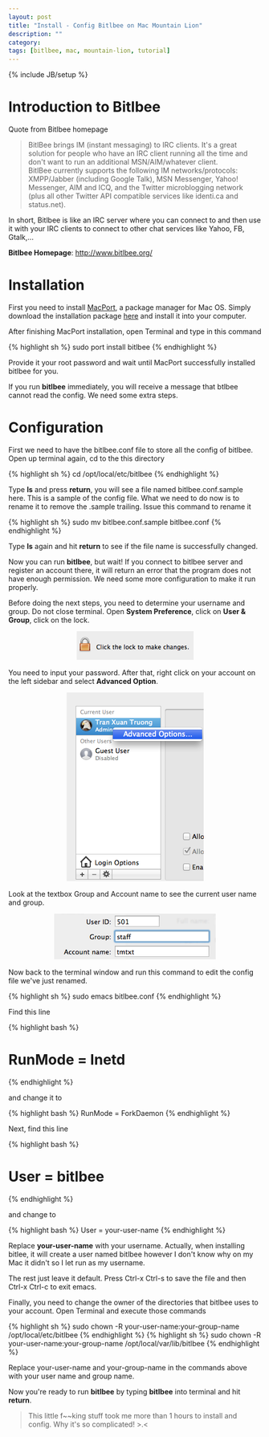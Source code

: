 ```yaml
---
layout: post
title: "Install - Config Bitlbee on Mac Mountain Lion"
description: ""
category: 
tags: [bitlbee, mac, mountain-lion, tutorial]
---
```

{% include JB/setup %}

# Introduction to Bitlbee

Quote from Bitlbee homepage

> BitlBee brings IM (instant messaging) to IRC clients. It's a great solution
> for people who have an IRC client running all the time and don't want to run
> an additional MSN/AIM/whatever client.  
> BitlBee currently supports the following IM networks/protocols: XMPP/Jabber
> (including Google Talk), MSN Messenger, Yahoo! Messenger, AIM and ICQ, and the
> Twitter microblogging network (plus all other Twitter API compatible services
> like identi.ca and status.net).

In short, Bitlbee is like an IRC server where you can connect to and then use it
with your IRC clients to connect to other chat services like Yahoo, FB, Gtalk,...

**Bitlbee Homepage**: <http://www.bitlbee.org/>

# Installation

First you need to install [MacPort](http://www.macports.org/), a package manager
for Mac OS. Simply download
the installation package [here](http://www.macports.org/install.php) and install
it into your computer. 

After finishing MacPort installation, open Terminal and type in this command

{% highlight sh %}
sudo port install bitlbee
{% endhighlight %}

Provide it your root password and wait until MacPort successfully installed
bitlbee for you.

If you run **bitlbee** immediately, you will receive a message that btlbee cannot
read the config. We need some extra steps.

# Configuration

First we need to have the bitlbee.conf file to store all the config of bitlbee.
Open up terminal again, cd to the this directory

{% highlight sh %}
cd /opt/local/etc/bitlbee
{% endhighlight %}

Type **ls** and press **return**,
you will see a file named bitlbee.conf.sample here. This is a sample of the
config file. What we need to do now is to rename it to remove the .sample
trailing. Issue this command to rename it

{% highlight sh %}
sudo mv bitlbee.conf.sample bitlbee.conf
{% endhighlight %}

Type **ls** again and hit **return** to see if the file name is successfully changed.

Now you can run **bitlbee**, but wait! If you connect to bitlbee server and register an
account there, it will return an error that the program does not have enough
permission. We need some more configuration to make it run properly.

Before doing the next steps, you need to determine your username and group. Do
not close terminal. Open **System Preference**, click on **User & Group**, click on the lock.

<p align="center"><img
src="/files/2012-12-29-install-and-config-bitlbee-on-mac-os-mountain-lion/lock.png"></p>

You need to input your password. After that, right click on your account on the
left sidebar and select **Advanced Option**.

<p align="center"><img
src="/files/2012-12-29-install-and-config-bitlbee-on-mac-os-mountain-lion/advanced.png"></p>

Look at the textbox Group and Account name to see the current user name and group.

<p align="center"><img
src="/files/2012-12-29-install-and-config-bitlbee-on-mac-os-mountain-lion/uid.png"></p>

Now back to the terminal window and run this command to edit the config file
we've just renamed.

{% highlight sh %}
sudo emacs bitlbee.conf
{% endhighlight %}

Find this line

{% highlight bash %}
# RunMode = Inetd
{% endhighlight %}

and change it to 

{% highlight bash %}
RunMode = ForkDaemon
{% endhighlight %}

Next, find this line

{% highlight bash %}
# User = bitlbee
{% endhighlight %}

and change to 

{% highlight bash %}
User = your-user-name
{% endhighlight %}

Replace **your-user-name** with your username. Actually, when installing bitlee,
it will create a user named bitlbee however I don't know why on my Mac it didn't
so I let run as my username.

The rest just leave it default. Press Ctrl-x Ctrl-s to save the file and then
Ctrl-x Ctrl-c to exit emacs.

Finally, you need to change the owner of the directories that bitlbee uses to
your account. Open Terminal and execute those commands

{% highlight sh %}
sudo chown -R your-user-name:your-group-name /opt/local/etc/bitlbee
{% endhighlight %}
{% highlight sh %}
sudo chown -R your-user-name:your-group-name /opt/local/var/lib/bitlbee
{% endhighlight %}

Replace your-user-name and your-group-name in the commands above with your user
name and group name.

Now you're ready to run **bitlbee** by typing **bitlbee** into terminal and hit
**return**.

> This little f~~king stuff took me more than 1 hours to install and config. Why
> it's so complicated! >.<
